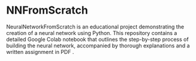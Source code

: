 # NNFromScratch
NeuralNetworkFromScratch is an educational project demonstrating the creation of a neural network using Python. This repository contains a detailed Google Colab notebook that outlines the step-by-step process of building the neural network, accompanied by thorough explanations and a written assignment in PDF .
